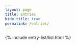 ```yaml
---
layout: page
title: Entries
hide-title: true
permalink: /entries/
---
```

{% include entry-list/list.html %}
